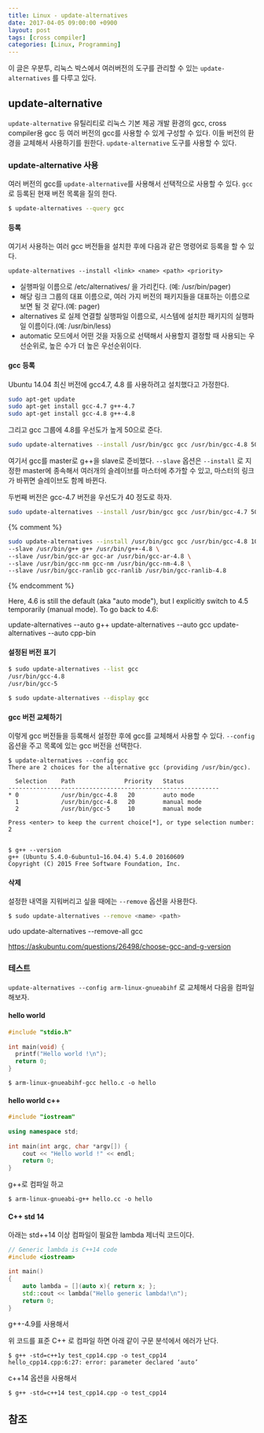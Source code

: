 ```yaml
---
title: Linux - update-alternatives
date: 2017-04-05 09:00:00 +0900
layout: post
tags: [cross compiler]
categories: [Linux, Programming]
---
```


이 글은 우분투, 리눅스 박스에서 여러버전의 도구를 관리할 수 있는 `update-alternatives` 를  다루고 있다.


## update-alternative

`update-alternative` 유틸리티로 리눅스 기본 제공 개발 환경의 gcc, cross compiler용 gcc 등 여러 버전의 gcc를 사용할 수 있게 구성할 수 있다.
이들 버전의 환경을 교체해서 사용하기를 원한다. `update-alternative` 도구를 사용할 수 있다.


### update-alternative 사용

여러 버전의 gcc를 `update-alternative`를 사용해서 선택적으로 사용할 수 있다. `gcc` 로 등록된 현재 버전 목록을 질의 한다.

```sh
$ update-alternatives --query gcc
```


#### 등록

여기서 사용하는 여러 gcc 버전들을 설치한 후에 다음과 같은 명령어로 등록을 할 수 있다.

```
update-alternatives --install <link> <name> <path> <priority>
```

 - <link> 실행파일 이름으로 /etc/alternatives/<name> 을 가리킨다. (예: /usr/bin/pager)
 - <name>   해당 링크 그룹의 대표 이름으로, 여러 가지 버전의 패키지들을 대표하는 이름으로 보면 될 것 같다.(예: pager)
 - <path> alternatives 로 실제 연결할 실행파일 이름으로, 시스템에 설치한 패키지의 실행파일 이름이다.(예: /usr/bin/less)
 - <priority> automatic 모드에서 어떤 것을 자동으로 선택해서 사용할지 결정할 때 사용되는 우선순위로, 높은 수가 더 높은 우선순위이다.

#### gcc 등록

Ubuntu 14.04 최신 버전에 gcc4.7, 4.8 를 사용하려고 설치했다고 가정한다.

```sh
sudo apt-get update
sudo apt-get install gcc-4.7 g++-4.7
sudo apt-get install gcc-4.8 g++-4.8
```

그리고 gcc 그룹에 4.8를 우선도가 높게 50으로 준다.

```sh
sudo update-alternatives --install /usr/bin/gcc gcc /usr/bin/gcc-4.8 50 --slave /usr/bin/g++ g++ /usr/bin/g++-4.8
```

여기서 gcc를 master로 g++을 slave로 준비했다. `--slave` 옵션은 `--install` 로 지정한 master에 종속해서 여러개의 슬레이브를 마스터에 추가할 수 있고, 마스터의 링크가 바뀌면 슬레이브도 함께 바뀐다.


두번째 버전은 gcc-4.7 버전을 우선도가 40 정도로 하자.

```sh
sudo update-alternatives --install /usr/bin/gcc gcc /usr/bin/gcc-4.7 50 --slave /usr/bin/g++ g++ /usr/bin/g++-4.7
```


{% comment %}
```sh
sudo update-alternatives --install /usr/bin/gcc gcc /usr/bin/gcc-4.8 100 \
--slave /usr/bin/g++ g++ /usr/bin/g++-4.8 \
--slave /usr/bin/gcc-ar gcc-ar /usr/bin/gcc-ar-4.8 \
--slave /usr/bin/gcc-nm gcc-nm /usr/bin/gcc-nm-4.8 \
--slave /usr/bin/gcc-ranlib gcc-ranlib /usr/bin/gcc-ranlib-4.8
```
{% endcomment %}





Here, 4.6 is still the default (aka "auto mode"), but I explicitly switch to 4.5 temporarily (manual mode). To go back to 4.6:

update-alternatives --auto g++
update-alternatives --auto gcc
update-alternatives --auto cpp-bin



#### 설정된 버전 표기

```sh
$ sudo update-alternatives --list gcc
/usr/bin/gcc-4.8
/usr/bin/gcc-5
```


```sh
$ sudo update-alternatives --display gcc
```


#### gcc 버전 교체하기

이렇게 gcc 버전들을 등록해서 설정한 후에 gcc를 교체해서 사용할 수 있다. `--config` 옵션을 주고 목록에 있는 gcc 버전을 선택한다.


```
$ update-alternatives --config gcc
There are 2 choices for the alternative gcc (providing /usr/bin/gcc).

  Selection    Path              Priority   Status
------------------------------------------------------------
* 0            /usr/bin/gcc-4.8   20        auto mode
  1            /usr/bin/gcc-4.8   20        manual mode
  2            /usr/bin/gcc-5     10        manual mode

Press <enter> to keep the current choice[*], or type selection number: 2


$ g++ --version
g++ (Ubuntu 5.4.0-6ubuntu1~16.04.4) 5.4.0 20160609
Copyright (C) 2015 Free Software Foundation, Inc.
```


#### 삭제

설정한 내역을 지워버리고 싶을 때에는 `--remove` 옵션을 사용한다.

```sh
$ sudo update-alternatives --remove <name> <path>
```

udo update-alternatives --remove-all gcc 

https://askubuntu.com/questions/26498/choose-gcc-and-g-version






### 테스트

`update-alternatives --config arm-linux-gnueabihf` 로 교체해서 다음을 컴파일 해보자.


#### hello world

``` c
#include "stdio.h"
 
int main(void) {
  printf("Hello world !\n");
  return 0;
}
```


```
$ arm-linux-gnueabihf-gcc hello.c -o hello
```


#### hello world c++

``` cpp
#include "iostream"
 
using namespace std;
 
int main(int argc, char *argv[]) {
    cout << "Hello world !" << endl;
    return 0;
}
```

g++로 컴파일 하고

```
$ arm-linux-gnueabi-g++ hello.cc -o hello
```


#### C++ std 14

아래는 std++14 이상 컴파일이 필요한 lambda 제너릭 코드이다.

```cpp
// Generic lambda is C++14 code
#include <iostream>

int main()
{
    auto lambda = [](auto x){ return x; };
    std::cout << lambda("Hello generic lambda!\n");
    return 0;
}
```

g++-4.9를 사용해서

위 코드를 표준 C++ 로 컴파일 하면 아래 같이 구문 분석에서 에러가 난다.

```
$ g++ -std=c++1y test_cpp14.cpp -o test_cpp14
hello_cpp14.cpp:6:27: error: parameter declared ‘auto’
```

c++14 옵션을 사용해서

```
$ g++ -std=c++14 test_cpp14.cpp -o test_cpp14
```

## 참조


